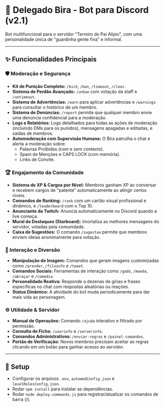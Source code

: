 # 🤖 Delegado Bira - Bot para Discord (v2.1)

Bot multifuncional para o servidor "Terreiro do Pai Alípio", com uma personalidade única de "guardinha gente fina" e informal.

---

## ✨ Funcionalidades Principais

### 🛡️ Moderação e Segurança

- **Kit de Punição Completo:** `/kick`, `/ban`, `/timeout`, `/clear`.
- **Sistema de Perdão Avançado:** `/unban` com votação da staff e `/untimeout`.
- **Sistema de Advertências:** `/warn` para aplicar advertências e `/warnings` para consultar o histórico de um membro.
- **Sistema de Denúncias:** `/report` permite que qualquer membro envie uma denúncia confidencial para a moderação.
- **Logs e Relatórios:** Logs detalhados para todas as ações de moderação (incluindo DMs para os punidos), mensagens apagadas e editadas, e saídas de membros.
- **Automoderação com Supervisão Humana:** O Bira patrulha o chat e alerta a moderação sobre:
  - Palavras Proibidas (com e sem contexto).
  - Spam de Menções e CAPS LOCK (com memória).
  - Links de Convite.

### 🏆 Engajamento da Comunidade

- **Sistema de XP & Cargos por Nível:** Membros ganham XP ao conversar e recebem cargos de "patente" automaticamente ao atingir certos níveis.
- **Comandos de Ranking:** `/rank` com um cartão visual profissional e dinâmico, e `/leaderboard` com o Top 10.
- **Anunciante da Twitch:** Anuncia automaticamente no Discord quando a live começa.
- **Mural de Destaques (Starboard):** Imortaliza as melhores mensagens do servidor, votadas pela comunidade.
- **Caixa de Sugestões:** O comando `/sugestao` permite que membros enviem ideias anonimamente para votação.

### 🎨 Interação e Diversão

- **Manipulação de Imagem:** Comandos que geram imagens customizadas como `/prender`, `/filosofo` e `/tweet`.
- **Comandos Sociais:** Ferramentas de interação como `/gado`, `/moeda`, `/abraçar` e `/comedia`.
- **Personalidade Reativa:** Responde a dezenas de gírias e frases específicas no chat com respostas aleatórias ou reações.
- **Status Dinâmico:** A atividade do bot muda periodicamente para dar mais vida ao personagem.

### ⚙️ Utilidade & Servidor

- **Manual de Operações:** Comando `/ajuda` interativo e filtrado por permissão.
- **Consulta de Ficha:** `/userinfo` e `/serverinfo`.
- **Comandos Administrativos:** `/enviar-regras` e `/painel-comandos`.
- **Portão de Verificação:** Novos membros precisam aceitar as regras clicando em um botão para ganhar acesso ao servidor.

---

## 🚀 Setup

- Configurar os arquivos `.env`, `automodConfig.json` e `levelRolesConfig.json`.
- Rodar `npm install` para instalar as dependências.
- Rodar `node deploy-commands.js` para registrar/atualizar os comandos de barra (/).
